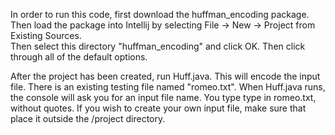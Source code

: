 In order to run this code, first download the huffman_encoding package.   
Then load the package into Intellij by selecting File -> New -> Project from Existing Sources.  
 Then select this directory "huffman_encoding" and click OK. 
  Then click through all of the default options. 
  
After the project has been created, run Huff.java. This will encode the input file. There is an existing testing file named "romeo.txt". When Huff.java runs, the console will ask you for an input file name. You type type in romeo.txt, without quotes. If you wish to create your own input file, make sure that place it outside the /project directory.   
